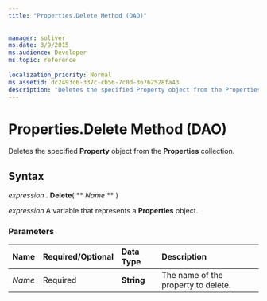 ```yaml
---
title: "Properties.Delete Method (DAO)"
 
 
manager: soliver
ms.date: 3/9/2015
ms.audience: Developer
ms.topic: reference
  
localization_priority: Normal
ms.assetid: dc2493c6-337c-cb56-7c0d-36762528fa43
description: "Deletes the specified Property object from the Properties collection."
---
```


# Properties.Delete Method (DAO)

Deletes the specified **Property** object from the **Properties** collection. 
  
## Syntax

 *expression*  . **Delete**( ** *Name* ** ) 
  
 *expression*  A variable that represents a **Properties** object. 
  
### Parameters

|**Name**|**Required/Optional**|**Data Type**|**Description**|
|:-----|:-----|:-----|:-----|
| _Name_ <br/> |Required  <br/> |**String** <br/> |The name of the property to delete.  <br/> |
   

